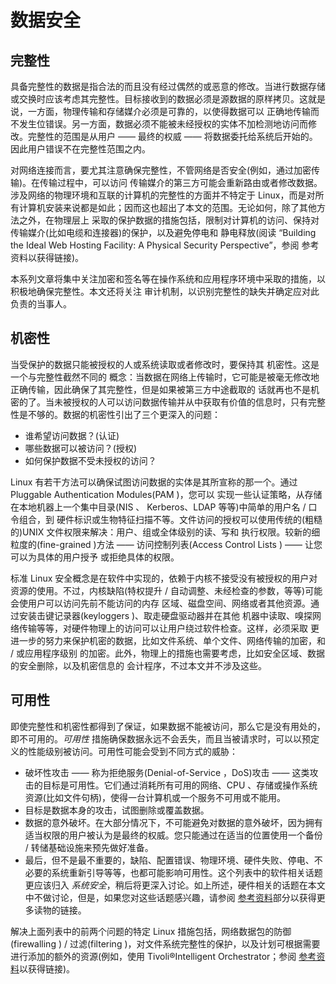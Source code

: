 # 数据安全

## 完整性

具备完整性的数据是指合法的而且没有经过偶然的或恶意的修改。当进行数据存储或交换时应该考虑其完整性。目标接收到的数据必须是源数据的原样拷贝。这就是说，一方面，物理传输和存储媒介必须是可靠的，以使得数据可以 正确地传输而不发生位错误。另一方面，数据必须不能被未经授权的实体不加检测地访问而修改。完整性的范围是从用户 —— 最终的权威 —— 将数据委托给系统后开始的。因此用户错误不在完整性范围之内。

对网络连接而言，要尤其注意确保完整性，不管网络是否安全(例如，通过加密传输)。在传输过程中，可以访问 传输媒介的第三方可能会重新路由或者修改数据。涉及网络的物理环境和互联的计算机的完整性的方面并不特定于 Linux，而是对所有计算机安装来说都是如此；因而这也超出了本文的范围。无论如何，除了其他方法之外，在物理层上 采取的保护数据的措施包括，限制对计算机的访问、保持对传输媒介(比如电缆和连接器)的保护，以及避免停电和 静电释放(阅读 “Building the Ideal Web Hosting Facility: A Physical Security Perspective”，参阅 参考资料以获得链接)。

本系列文章将集中关注加密和签名等在操作系统和应用程序环境中采取的措施，以积极地确保完整性。本文还将关注 审计机制，以识别完整性的缺失并确定应对此负责的当事人。

## 机密性

当受保护的数据只能被授权的人或系统读取或者修改时，要保持其 机密性。这是一个与完整性截然不同的 概念：当数据在网络上传输时，它可能是被毫无修改地正确传输，因此确保了其完整性，但是如果被第三方中途截取的 话就再也不是机密的了。当未被授权的人可以访问数据传输并从中获取有价值的信息时，只有完整性是不够的。数据的机密性引出了三个更深入的问题：

- 谁希望访问数据？(认证)
- 哪些数据可以被访问？(授权)
- 如何保护数据不受未授权的访问？

Linux 有若干方法可以确保试图访问数据的实体是其所宣称的那一个。通过 Pluggable Authentication Modules(PAM )，您可以 实现一些认证策略，从存储在本地机器上一个集中目录(NIS 、 Kerberos、LDAP 等等)中简单的用户名 / 口令组合，到 硬件标识或生物特征扫描不等。文件访问的授权可以使用传统的(粗糙的)UNIX 文件权限来解决：用户、组或全体级别的读、写和 执行权限。较新的细粒度的(fine-grained )方法 —— 访问控制列表(Access Control Lists ) —— 让您可以为具体的用户授予 或拒绝具体的权限。

标准 Linux 安全概念是在软件中实现的，依赖于内核不接受没有被授权的用户对资源的使用。不过，内核缺陷(特权提升 / 自动调整、未经检查的参数，等等)可能会使用户可以访问先前不能访问的内存 区域、磁盘空间、网络或者其他资源。通过安装击键记录器(keyloggers )、取走硬盘驱动器并在其他 机器中读取、嗅探网络传输等等，对硬件物理上的访问可以让用户绕过软件检查。这样，必须采取 更进一步的努力来保护机密的数据，比如文件系统、单个文件、网络传输的加密，和 / 或应用程序级别 的加密。此外，物理上的措施也需要考虑，比如安全区域、数据的安全删除，以及机密信息的 会计程序，不过本文并不涉及这些。

## 可用性

即使完整性和机密性都得到了保证，如果数据不能被访问，那么它是没有用处的，即不可用的。_可用性_ 措施确保数据永远不会丢失，而且当被请求时，可以以预定义的性能级别被访问。可用性可能会受到不同方式的威胁：

- 破坏性攻击 —— 称为拒绝服务(Denial-of-Service ，DoS)攻击 —— 这类攻击的目标是可用性。它们通过消耗所有可用的网络、CPU 、存储或操作系统资源(比如文件句柄)，使得一台计算机或一个服务不可用或不能用。
- 目标是数据本身的攻击，试图删除或覆盖数据。
- 数据的意外破坏。在大部分情况下，不可能避免对数据的意外破坏，因为拥有适当权限的用户被认为是最终的权威。您只能通过在适当的位置使用一个备份 / 转储基础设施来预先做好准备。
- 最后，但不是最不重要的，缺陷、配置错误、物理环境、硬件失败、停电、不必要的系统重新引导等等，也都可能影响可用性。这个列表中的软件相关话题更应该归入 _系统安全_，稍后将更深入讨论。如上所述，硬件相关的话题在本文中不做讨论，但是，如果您对这些话题感兴趣，请参阅 [参考资料](http://www.ibm.com/developerworks/cn/linux/l-seclnx1.html#resources)部分以获得更多读物的链接。

解决上面列表中的前两个问题的特定 Linux 措施包括，网络数据包的防御(firewalling ) / 过滤(filtering )，对文件系统完整性的保护，以及计划可根据需要进行添加的额外的资源(例如，使用 Tivoli®Intelligent Orchestrator；参阅 [参考资料](http://www.ibm.com/developerworks/cn/linux/l-seclnx1.html#resources)以获得链接)。
